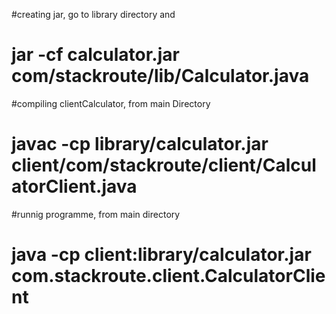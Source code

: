 #creating jar, go to library directory and 
#		jar -cf calculator.jar com/stackroute/lib/Calculator.java
#compiling clientCalculator, from main Directory
#		javac -cp library/calculator.jar client/com/stackroute/client/CalculatorClient.java
#runnig programme, from main directory
#		java -cp client:library/calculator.jar com.stackroute.client.CalculatorClient
